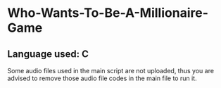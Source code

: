 # Who-Wants-To-Be-A-Millionaire-Game
## Language used: C

Some audio files used in the main script are not uploaded, thus you are advised to remove those audio file codes in the main file to run it.
